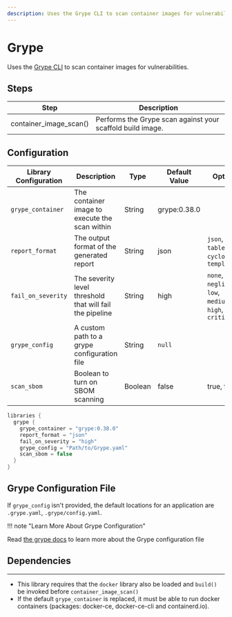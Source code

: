 ```yaml
---
description: Uses the Grype CLI to scan container images for vulnerabilities.
---
```


# Grype

Uses the [Grype CLI](https://github.com/anchore/grype) to scan container images for vulnerabilities.

## Steps

| Step                   | Description                                                |
|------------------------|------------------------------------------------------------|
| container_image_scan() | Performs the Grype scan against your scaffold build image. |

## Configuration

| Library Configuration | Description                                              | Type    | Default Value | Options                                                   |
|-----------------------|----------------------------------------------------------|---------|---------------|-----------------------------------------------------------|
| `grype_container`     | The container image to execute the scan within           | String  | grype:0.38.0  |                                                           |
| `report_format`       | The output format of the generated report                | String  | json          | `json`, `table`, `cyclonedx`, `template`                  |
| `fail_on_severity`    | The severity level threshold that will fail the pipeline | String  | high          | `none`, `negligible`, `low`, `medium`, `high`, `critical` |
| `grype_config`        | A custom path to a grype configuration file              | String  | `null`        |                                                           |
| `scan_sbom`           | Boolean to turn on SBOM scanning                         | Boolean | false         | true, false                                               |

``` groovy title='pipeline_config.groovy'
libraries {
  grype {
    grype_container = "grype:0.38.0"
    report_format = "json"
    fail_on_severity = "high"
    grype_config = "Path/to/Grype.yaml"
    scan_sbom = false
  }
}
```

## Grype Configuration File

If `grype_config` isn't provided, the default locations for an application are `.grype.yaml`, `.grype/config.yaml`.

!!! note "Learn More About Grype Configuration"

   Read [the grype docs](https://github.com/anchore/grype#configuration) to learn more about the Grype configuration file

## Dependencies

---

* This library requires that the `docker` library also be loaded and `build()` be invoked before `container_image_scan()`
* If the default `grype_container` is replaced, it must be able to run docker containers (packages: docker-ce, docker-ce-cli and containerd.io).
